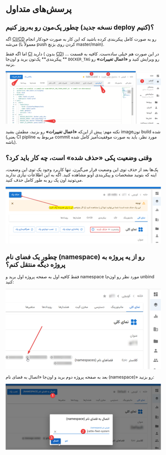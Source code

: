 # پرسش‌های متداول

## چطور پک‌مون رو به‌روز کنیم (نسخه جدید deploy کنیم)؟

اگه [CI/CD](https://en.wikipedia.org/wiki/CI/CD) رو به صورت کامل پیکربندی کرده باشید که این کار به صورت خودکار انجام
می‌شه (معمولاً با push کردن روی برَنچ master/main).

اما اگه فقط [CI](https://en.wikipedia.org/wiki/Continuous_integration) دارید (
بدون [CD](https://en.wikipedia.org/wiki/Continuous_deployment)) … در این صورت هم خیلی ساده‌ست. کافیه به قسمت **
پیکربندی** پک‌تون برید و او‌ن‌جا `DOCKER_TAG` رو ویرایش کنید و **«اعمال تغییرات»** رو بزنید.

![FAQ: Update pack using docker-tag](img/update-pack-using-docker-tag.png)

نکته مهم: پیش از این‌که **«اعمال تغییرات»** رو بزنید، مطمئن بشید imageتون build شده (یعنی CI pipline مربوط به commit
مورد نظر، باید به صورت موفقیت‌آمیز کامل شده باشه).

## وقتی وضعیت پکی «حذف شده» است، چه کار باید کرد؟

پک‌ها بعد از حذف توی این وضعیت قرار می‌گیرن. تنها کاربرد وجود پک توی این وضعیت، اینه که بتونید مشخصات و پیکربندی اونو
مشاهده کنید. اگه به این اطلاعات نیازی ندارید می‌تونید اون پک رو به طور کامل حذف کنید.

![FAQ: Remove pack forever](img/remove-pack-forever.png)

## چطور یک فضای نام (namespace) رو از یه پروژه به پروژه دیگه منتقل کنم؟

فقط کافیه اول به صفحه پروژه اول برید و namespace مورد نظر رو اون‌جا unbind کنید:

![FAQ: Unbind namespace](img/unbind-namespace.png)

بعد به صفحه پروژه دوم برید و اون‌جا «اتصال به فضای نام (namespace)» رو بزنید:

![FAQ: ‌Bind namespace](img/bind-namespace.png)
